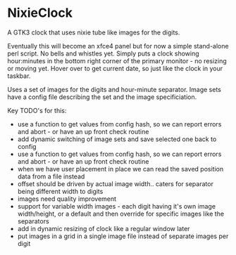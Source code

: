 # NixieClock

A GTK3 clock that uses nixie tube like images for the digits.

Eventually this will become an xfce4 panel but for now a simple stand-alone perl script.
No bells and whistles yet. Simply puts a clock showing hour:minutes in the bottom
right corner of the primary monitor - no resizing or moving yet. Hover over to get
current date, so just like the clock in your taskbar.

Uses a set of images for the digits and hour-minute separator. 
Image sets have a config file describing the set and the image specificiation.

Key TODO's for this:

- use a function to get values from config hash, so we can report errors and abort - or have an up front check routine
- add dynamic switching of image sets and save selected one back to config
- use a function to get values from config hash, so we can report errors and abort - or have an up front check routine
- when we have user placement in place we can read the saved position data from a file instead
- offset should be driven by actual image width.. caters for separator being different width to digits
- images need quality improvement
- support for variable width images - each digit having it's own image width/height, or a default and then override for specific images like the separators
- add in dynamic resizing of clock like a regular window later
- put images in a grid in a single image file instead of separate images per digit
